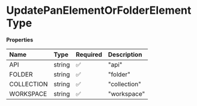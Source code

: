 # UpdatePanElementOrFolderElementType

**Properties**

| Name       | Type   | Required | Description  |
| :--------- | :----- | :------- | :----------- |
| API        | string | ✅       | "api"        |
| FOLDER     | string | ✅       | "folder"     |
| COLLECTION | string | ✅       | "collection" |
| WORKSPACE  | string | ✅       | "workspace"  |

<!-- This file was generated by liblab | https://liblab.com/ -->

